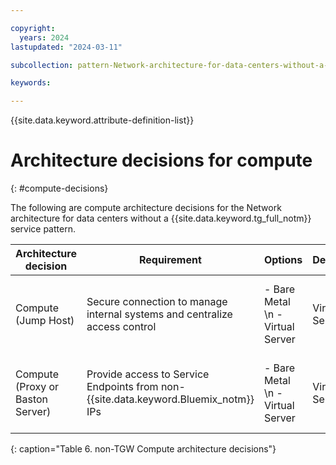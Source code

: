 ```yaml
---

copyright:
  years: 2024
lastupdated: "2024-03-11"

subcollection: pattern-Network-architecture-for-data-centers-without-a-Transit-Gateway-service

keywords:

---
```


{{site.data.keyword.attribute-definition-list}}

# Architecture decisions for compute
{: #compute-decisions}

The following are compute architecture decisions for the Network architecture for data centers without a {{site.data.keyword.tg_full_notm}} service pattern.

| **Architecture decision**        | **Requirement**                                                            | **Options**                                 | **Decision**   | **Rationale**                                    |
|----------------------------------|----------------------------------------------------------------------------|---------------------------------------------|----------------|--------------------------------------------------|
| Compute (Jump Host)              | Secure connection to manage internal systems and centralize access control | - Bare Metal  \n - Virtual Server | Virtual Server | flexible compute resources to meet compute needs |
| Compute (Proxy or Baston Server) | Provide access to Service Endpoints from non- {{site.data.keyword.Bluemix_notm}} IPs                 | - Bare Metal  \n - Virtual Server | Virtual Server | flexible compute resources to meet compute needs |
{: caption="Table 6. non-TGW Compute architecture decisions"}
